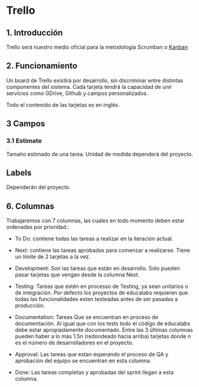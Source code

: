# Trello
## 1. Introducción
Trello será nuestro medio oficial para la metodología Scrumban o [Kanban](https://es.atlassian.com/agile/kanban)

## 2. Funcionamiento
Un board de Trello existirá por desarrollo, sin discriminar entre distintas componentes del sistema.
Cada tarjeta tendrá la capacidad de unir servicios como GDrive, Github y campos personalizados.

Todo el contenido de las tarjetas es en inglés.

## 3 Campos

### 3.1 Estimate
Tamaño estimado de una tarea. Unidad de medida dependerá del proyecto.

## Labels

Dependerán del proyecto.

## 6. Columnas
Trabajaremos con 7 columnas, las cuales en todo momento deben estar ordenadas por prioridad.:

* To Do: contiene todas las tareas a realizar en la iteración actual.

* Next: contiene las tareas aprobadas para comenzar a realizarse. Tiene un límite de 2 tarjetas a la vez.

* Development: Son las tareas que están en desarrollo.  Solo pueden pasar tarjetas que vengan desde la columna Next.

* Testing: Tareas que estén en processo de Testing, ya  sean unitarios o de integración. Por defecto los proyectos de educalabs requieren que todas las funcionalidades esten testeadas antes de ser pasadas a producción.

* Documentation: Tareas Que se encuentran en proceso de documentación. Al igual que con los tests todo el código de educalabs debe estar apropiadamente documentado. Entre las 3 últimas columnas pueden haber a lo más 1.5n (redondeado hacia arriba) tarjetas donde n es el número de desarrolladores en el proyecto.

* Approval: Las tareas que estan esperando el proceso de QA y aprobación del equipo se encuentran en esta columna.

* Done: Las tareas completas y aprobadas del sprint llegan a esta columna.